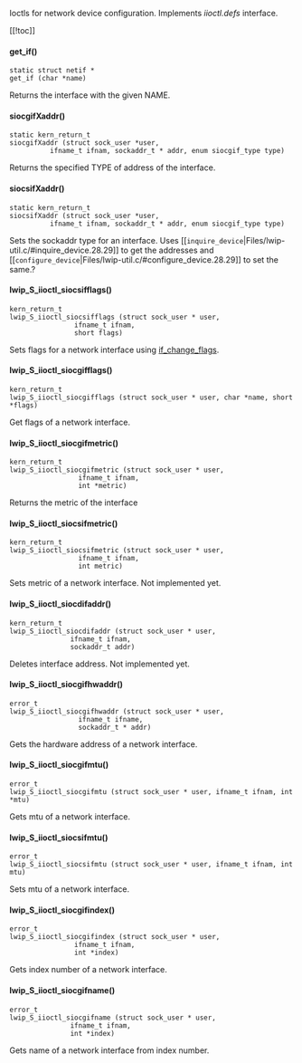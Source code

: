 Ioctls for network device configuration. Implements *iioctl.defs* interface.

[[!toc]]

#### get_if() ####

    static struct netif *
    get_if (char *name)

Returns the interface with the given NAME.

#### siocgifXaddr() ####

    static kern_return_t
    siocgifXaddr (struct sock_user *user,
              ifname_t ifnam, sockaddr_t * addr, enum siocgif_type type)

Returns the specified TYPE of address of the interface.

#### siocsifXaddr() ####

    static kern_return_t
    siocsifXaddr (struct sock_user *user,
              ifname_t ifnam, sockaddr_t * addr, enum siocgif_type type)

Sets the sockaddr type for an interface. Uses [[`inquire_device`|Files/lwip-util.c/#inquire_device.28.29]] to get the addresses and [[`configure_device`|Files/lwip-util.c/#configure_device.28.29]] to set the same.?

#### lwip_S_iioctl_siocsifflags() ####

    kern_return_t
    lwip_S_iioctl_siocsifflags (struct sock_user * user,
                    ifname_t ifnam,
                    short flags)

Sets flags for a network interface using [if_change_flags](../../files/port/netif/ifcommon.c).

#### lwip_S_iioctl_siocgifflags() ####

    kern_return_t
    lwip_S_iioctl_siocgifflags (struct sock_user * user, char *name, short *flags)

Get flags of a network interface.

#### lwip_S_iioctl_siocgifmetric() ####

    kern_return_t
    lwip_S_iioctl_siocgifmetric (struct sock_user * user,
                     ifname_t ifnam,
                     int *metric)

Returns the metric of the interface
#### lwip_S_iioctl_siocsifmetric() ####

    kern_return_t
    lwip_S_iioctl_siocsifmetric (struct sock_user * user,
                     ifname_t ifnam,
                     int metric)

Sets metric of a network interface. Not implemented yet.

#### lwip_S_iioctl_siocdifaddr() ####

    kern_return_t
    lwip_S_iioctl_siocdifaddr (struct sock_user * user,
                   ifname_t ifnam,
                   sockaddr_t addr)

Deletes interface address. Not implemented yet.

#### lwip_S_iioctl_siocgifhwaddr() ####

    error_t
    lwip_S_iioctl_siocgifhwaddr (struct sock_user * user,
                     ifname_t ifname,
                     sockaddr_t * addr)

Gets the hardware address of a network interface.

#### lwip_S_iioctl_siocgifmtu() ####

    error_t
    lwip_S_iioctl_siocgifmtu (struct sock_user * user, ifname_t ifnam, int *mtu)

Gets mtu of a network interface.

#### lwip_S_iioctl_siocsifmtu() ####

    error_t
    lwip_S_iioctl_siocsifmtu (struct sock_user * user, ifname_t ifnam, int mtu)

Sets mtu of a network interface.

#### lwip_S_iioctl_siocgifindex() ####

    error_t
    lwip_S_iioctl_siocgifindex (struct sock_user * user,
                    ifname_t ifnam,
                    int *index)

Gets index number of a network interface.

#### lwip_S_iioctl_siocgifname() ####

    error_t
    lwip_S_iioctl_siocgifname (struct sock_user * user,
                   ifname_t ifnam,
                   int *index)

Gets name of a network interface from index number.    
